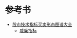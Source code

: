 # 参考书
* [股市技术指标买卖形态图谱大全](https://weread.qq.com/web/reader/79632e005b1c587964c5a68)
  * [威廉指标](http://www.net767.com/Special/wr/)
